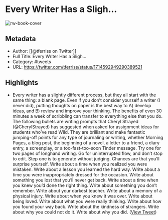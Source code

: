 # Every Writer Has a Sligh...

![rw-book-cover](https://pbs.twimg.com/profile_images/1590221913128837121/SfucaJh8.jpg)

## Metadata
- Author: [[@tferriss on Twitter]]
- Full Title: Every Writer Has a Sligh...
- Category: #tweets
- URL: https://twitter.com/tferriss/status/1714592949290389521

## Highlights
- Every writer has a slightly different process, but they all start with the same thing: a blank page. 
  Even if you don’t consider yourself a writer (I never did), putting thoughts on paper is the best way to A) develop ideas, and B) review and improve your thinking. 
  The benefits of even 30 minutes a week of scribbling can transfer to everything else that you do. 
  The following bullets are writing prompts that Cheryl Strayed (@CherylStrayed) has suggested when asked for assignment ideas for students who’ve read Wild.
  They are brilliant and make fantastic jumping-off points for any type of journaling or writing, whether Morning Pages, a blog post, the beginning of a novel, a letter to a friend, a diary entry, a screenplay, or a too-fast-too-soon Tinder message. 
  Try one for two pages of longhand writing. Go for uninterrupted flow, and don’t stop to edit. Step one is to generate without judging. Chances are that you’ll surprise yourself. 
  Write about a time when you realized you were mistaken. 
  Write about a lesson you learned the hard way. 
  Write about a time you were inappropriately dressed for the occasion. 
  Write about something you lost that you’ll never get back. 
  Write about a time when you knew you’d done the right thing. 
  Write about something you don’t remember. 
  Write about your darkest teacher. 
  Write about a memory of a physical injury. 
  Write about when you knew it was over. 
  Write about being loved. 
  Write about what you were really thinking. 
  Write about how you found your way back. 
  Write about the kindness of strangers. 
  Write about why you could not do it. 
  Write about why you did. ([View Tweet](https://twitter.com/tferriss/status/1714592949290389521))

